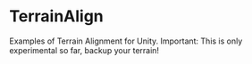 # TerrainAlign
 Examples of Terrain Alignment for Unity. Important: This is only experimental so far, backup your terrain!
